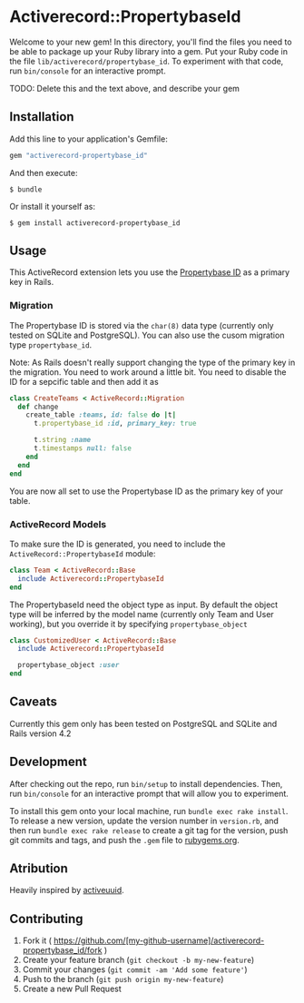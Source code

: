 # Activerecord::PropertybaseId

Welcome to your new gem! In this directory, you'll find the files you need to be able to package up your Ruby library into a gem. Put your Ruby code in the file `lib/activerecord/propertybase_id`. To experiment with that code, run `bin/console` for an interactive prompt.

TODO: Delete this and the text above, and describe your gem

## Installation

Add this line to your application's Gemfile:

```ruby
gem "activerecord-propertybase_id"
```

And then execute:

    $ bundle

Or install it yourself as:

    $ gem install activerecord-propertybase_id

## Usage

This ActiveRecord extension lets you use the [Propertybase ID](https://github.com/propertybase/propertybase_id) as a primary key in Rails.

### Migration

The Propertybase ID is stored via the `char(8)` data type (currently only tested on SQLite and PostgreSQL). You can also use the cusom migration type `propertybase_id`.

Note: As Rails doesn't really support changing the type of the primary key in the migration. You need to work around a little bit. You need to disable the ID for a sepcific table and then add it as

```ruby
class CreateTeams < ActiveRecord::Migration
  def change
    create_table :teams, id: false do |t|
      t.propertybase_id :id, primary_key: true

      t.string :name
      t.timestamps null: false
    end
  end
end
```

You are now all set to use the Propertybase ID as the primary key of your table.

### ActiveRecord Models

To make sure the ID is generated, you need to include the `ActiveRecord::PropertybaseId` module:

```ruby
class Team < ActiveRecord::Base
  include Activerecord::PropertybaseId
end
```

The PropertybaseId need the object type as input. By default the object type will be inferred by the model name (currently only Team and User working), but you override it by specifying `propertybase_object`

```ruby
class CustomizedUser < ActiveRecord::Base
  include Activerecord::PropertybaseId

  propertybase_object :user
end
```

## Caveats

Currently this gem only has been tested on PostgreSQL and SQLite and Rails version 4.2

## Development

After checking out the repo, run `bin/setup` to install dependencies. Then, run `bin/console` for an interactive prompt that will allow you to experiment.

To install this gem onto your local machine, run `bundle exec rake install`. To release a new version, update the version number in `version.rb`, and then run `bundle exec rake release` to create a git tag for the version, push git commits and tags, and push the `.gem` file to [rubygems.org](https://rubygems.org).

## Atribution

Heavily inspired by [activeuuid](https://github.com/jashmenn/activeuuid).

## Contributing

1. Fork it ( https://github.com/[my-github-username]/activerecord-propertybase_id/fork )
2. Create your feature branch (`git checkout -b my-new-feature`)
3. Commit your changes (`git commit -am 'Add some feature'`)
4. Push to the branch (`git push origin my-new-feature`)
5. Create a new Pull Request
